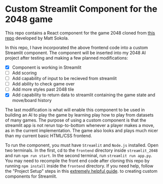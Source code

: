 # Custom Streamlit Component for the 2048 game

This repo contains a React component for the game 2048 cloned from [this repo](https://github.com/mateuszsokola/2048-in-react/) developed by Matt Sokola.

In this repo, I have incorporated the above frontend code into a custom Streamlit component. The component will be inserted into my 2048 AI project after testing and making a few planned modifications:
 - [X] Component is working in Streamlit
 - [ ] Add scoring
 - [ ] Add capability of input to be recieved from streamlit
 - [ ] Add ability to check game over
 - [ ] Add more styles past 2048 tile
 - [X] Add capability to return data to streamlit containing the game state and move/board history

The last modification is what will enable this component to be used in building an AI to play the game by learning play how to play from datasets of many games. The purpose of using a custom component is that the streamlit app is not rerun top-to-bottom whenever a player makes a move, as in the current implementation. The game also looks and plays much nicer than my current basic HTML/CSS frontend.

To run the component, you must have `Streamlit` and `Node.js` installed. Open two terminals. In the first, cd to the `frontend` directory inside `streamlit_2048` and run `npm run start`. In the second terminal, run `streamlit run app.py`. You may need to recompile the front end code after cloning this repo by running `npm install` inside the `frontend` directory. If you need help, follow the "Project Setup" steps in this [extremely helpful guide](https://streamlit-components-tutorial.netlify.app/). to creating custom components for Streamlit.